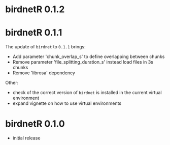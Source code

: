 # birdnetR 0.1.2


# birdnetR 0.1.1

The update of `birdnet` to `0.1.1` brings: <br>
- Add parameter 'chunk_overlap_s' to define overlapping between chunks <br>
- Remove parameter 'file_splitting_duration_s' instead load files in 3s chunks <br>
- Remove 'librosa' dependency<br>

Other: <br>
- check of the correct version of `birdnet` is installed in the current virtual environment <br>
- expand vignette on how to use virtual environments <br>


# birdnetR 0.1.0
  
- initial release

